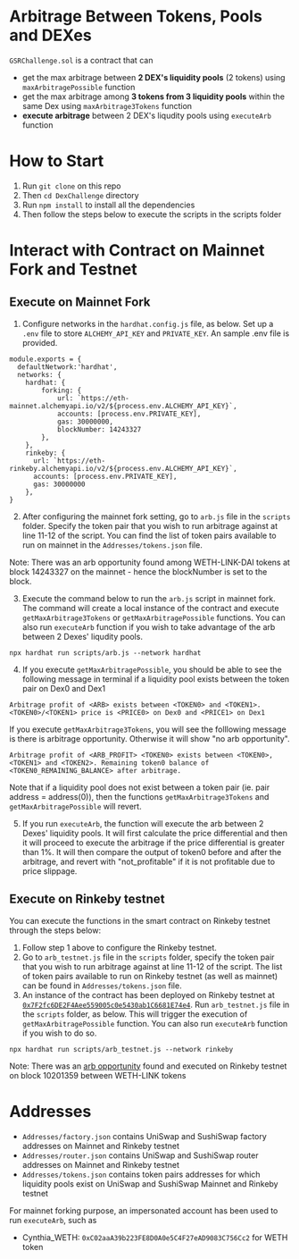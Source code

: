 # Arbitrage Between Tokens, Pools and DEXes
``GSRChallenge.sol`` is a contract that can 
* get the max arbitrage between **2 DEX's liquidity pools** (2 tokens) using ``maxArbitragePossible`` function
* get the max arbitrage among **3 tokens from 3 liquidity pools** within the same Dex using ``maxArbitrage3Tokens`` function
* **execute arbitrage** between 2 DEX's liqudity pools using `executeArb` function

# How to Start
1. Run ``git clone`` on this repo
2. Then ``cd DexChallenge`` directory
3. Run ``npm install`` to install all the dependencies
4. Then follow the steps below to execute the scripts in the scripts folder

# Interact with Contract on Mainnet Fork and Testnet
## Execute on Mainnet Fork
1. Configure networks in the ``hardhat.config.js`` file, as below. Set up a ``.env`` file to store ``ALCHEMY_API_KEY`` and ``PRIVATE_KEY``. An sample .env file is provided.
```
module.exports = {
  defaultNetwork:'hardhat',
  networks: {
    hardhat: {
        forking: {
            url: `https://eth-mainnet.alchemyapi.io/v2/${process.env.ALCHEMY_API_KEY}`,
            accounts: [process.env.PRIVATE_KEY],
            gas: 30000000,
            blockNumber: 14243327
        },
    },
    rinkeby: {
      url: `https://eth-rinkeby.alchemyapi.io/v2/${process.env.ALCHEMY_API_KEY}`,
      accounts: [process.env.PRIVATE_KEY],
      gas: 30000000
    },
}
```
2. After configuring the mainnet fork setting, go to ``arb.js`` file in the ``scripts`` folder. Specify the token pair that you wish to run arbitrage against at line 11-12 of the script. You can find the list of token pairs available to run on mainnet in the ``Addresses/tokens.json`` file.

Note: There was an arb opportunity found among WETH-LINK-DAI tokens at block 14243327 on the mainnet - hence the blockNumber is set to the block.

3. Execute the command below to run the ``arb.js`` script in mainnet fork. The command will create a local instance of the contract and execute ``getMaxArbitrage3Tokens`` or ``getMaxArbitragePossible`` functions. You can also run ``executeArb`` function if you wish to take advantage of the arb between 2 Dexes' liqudity pools.
```
npx hardhat run scripts/arb.js --network hardhat
```
4. If you execute ``getMaxArbitragePossible``, you should be able to see the following message in terminal if a liquidity pool exists between the token pair on Dex0 and Dex1

```
Arbitrage profit of <ARB> exists between <TOKEN0> and <TOKEN1>. <TOKEN0>/<TOKEN1> price is <PRICE0> on Dex0 and <PRICE1> on Dex1
```
If you execute ``getMaxArbitrage3Tokens``, you will see the folllowing message is there is arbitrage opportunity. Otherwise it will show "no arb opportunity".
```
Arbitrage profit of <ARB_PROFIT> <TOKEN0> exists between <TOKEN0>, <TOKEN1> and <TOKEN2>. Remaining token0 balance of <TOKEN0_REMAINING_BALANCE> after arbitrage.
```

Note that if a liquidity pool does not exist between a token pair (ie. pair address = address(0)), then the functions ``getMaxArbitrage3Tokens`` and ``getMaxArbitragePossible`` will revert.

5. If you run ``executeArb``, the function will execute the arb between 2 Dexes' liquidity pools. It will first calculate the price differential and then it will proceed to execute the arbitrage if the price differential is greater than 1%. It will then compare the output of token0 before and after the arbitrage, and revert with "not_profitable" if it is not profitable due to price slippage.

## Execute on Rinkeby testnet
You can execute the functions in the smart contract on Rinkeby testnet through the steps below:
1. Follow step 1 above to configure the Rinkeby testnet.
2. Go to ``arb_testnet.js`` file in the ``scripts`` folder, specify the token pair that you wish to run arbitrage against at line 11-12 of the script. The list of token pairs available to run on Rinkeby testnet (as well as mainnet) can be found in ``Addresses/tokens.json`` file. 
3. An instance of the contract has been deployed on Rinkeby testnet at [``0x7F2fc6DE2F4Aee559005c0e5430ab1C6681E74e4``](https://rinkeby.etherscan.io/address/0x7F2fc6DE2F4Aee559005c0e5430ab1C6681E74e4). Run ``arb_testnet.js`` file in the ``scripts`` folder, as below. This will trigger the execution of ``getMaxArbitragePossible`` function. You can also run ``executeArb`` function if you wish to do so.
```
npx hardhat run scripts/arb_testnet.js --network rinkeby
```
Note: There was an [arb opportunity](https://rinkeby.etherscan.io/tx/0xbaab47951c0d1c28fdd80b0f5dba1cf0c57d303173d87a5f67474d2f68a6ee1e) found and executed on Rinkeby testnet on block 10201359 between WETH-LINK tokens 

# Addresses
* ``Addresses/factory.json`` contains UniSwap and SushiSwap factory addresses on Mainnet and Rinkeby testnet
* ``Addresses/router.json`` contains UniSwap and SushiSwap router addresses on Mainnet and Rinkeby testnet
* ``Addresses/tokens.json`` contains token pairs addresses for which liquidity pools exist on UniSwap and SushiSwap Mainnet and Rinkeby testnet

For mainnet forking purpose, an impersonated account has been used to run ``executeArb``, such as 
* Cynthia_WETH: ``0xC02aaA39b223FE8D0A0e5C4F27eAD9083C756Cc2`` for WETH token
